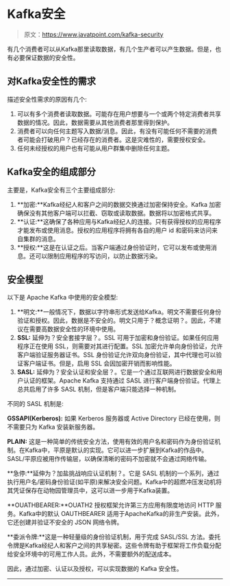 # Kafka安全

> 原文：<https://www.javatpoint.com/kafka-security>

有几个消费者可以从Kafka那里读取数据，有几个生产者可以产生数据。但是，也有必要保证数据的安全性。

## 对Kafka安全性的需求

描述安全性需求的原因有几个:

1.  可以有多个消费者读取数据。可能存在用户想要与一个或两个特定消费者共享数据的情况。因此，数据需要从其他消费者那里得到保护。
2.  消费者可以向任何主题写入数据/消息。因此，有没有可能任何不需要的消费者可能会打破用户？已经存在的消费者。这是灾难性的，需要授权安全。
3.  任何未经授权的用户也有可能从用户群集中删除任何主题。

## Kafka安全的组成部分

主要是，Kafka安全有三个主要组成部分:

1.  **加密:**Kafka经纪人和客户之间的数据交换通过加密保持安全。Kafka 加密确保没有其他客户端可以拦截、窃取或读取数据。数据将以加密格式共享。
2.  **认证:**这确保了各种应用与Kafka经纪人的连接。只有获得授权的应用程序才能发布或使用消息。授权的应用程序将拥有各自的用户 id 和密码来访问来自集群的消息。
3.  **授权:**这是在认证之后。当客户端通过身份验证时，它可以发布或使用消息。还可以限制应用程序的写访问，以防止数据污染。

## 安全模型

以下是 Apache Kafka 中使用的安全模型:

1.  **明文:**一般情况下，数据以字符串形式发送给Kafka。明文不需要任何身份验证和授权。因此，数据是不安全的。明文只用于？概念证明？。因此，不建议在需要高数据安全性的环境中使用。
2.  **SSL:** 延伸为？安全套接字层？。SSL 可用于加密和身份验证。如果任何应用程序正在使用 SSL，则需要对其进行配置。SSL 加密允许单向身份验证，允许客户端验证服务器证书。SSL 身份验证允许双向身份验证，其中代理也可以验证客户端证书。但是，启用 SSL 会因加密开销而影响性能。
3.  **SASL:** 延伸为？安全认证和安全层？。它是一个通过互联网进行数据安全和用户认证的框架。Apache Kafka 支持通过 SASL 进行客户端身份验证。代理上总共启用了许多 SASL 机制，但是客户端只能选择一种机制。

不同的 SASL 机制是:

**GSSAPI(Kerberos):** 如果 Kerberos 服务器或 Active Directory 已经在使用，则不需要只为 Kafka 安装新服务器。

**PLAIN:** 这是一种简单的传统安全方法，使用有效的用户名和密码作为身份验证机制。在Kafka中，平原是默认的实现。它可以进一步扩展到Kafka的作品中。SASL/平原应被用作传输层，以确保清晰的密码不加密就不会通过网络传输。

**急停:**延伸为？加盐挑战响应认证机制？。它是 SASL 机制的一个系列，通过执行用户名/密码身份验证(如平原)来解决安全问题。Kafka中的超燃冲压发动机将其凭证保存在动物园管理员中，这可以进一步用于Kafka装置。

**OUATHBEARER:**OUATH2 授权框架允许第三方应用有限度地访问 HTTP 服务。Kafka中的默认 OAUTHBEARER 适用于ApacheKafka的非生产安装。此外，它还创建并验证不安全的 JSON 网络令牌。

**委派令牌:**这是一种轻量级的身份验证机制，用于完成 SASL/SSL 方法。委托令牌是Kafka经纪人和客户之间的共享秘密。这些令牌有助于框架将工作负载分配给安全环境中的可用工作人员。此外，不需要额外的配送成本。

因此，通过加密、认证以及授权，可以实现数据的 Kafka 安全性。

* * *